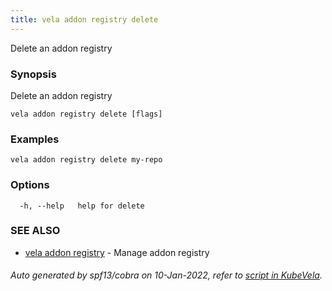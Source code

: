 ```yaml
---
title: vela addon registry delete
---
```


Delete an addon registry

### Synopsis

Delete an addon registry

```
vela addon registry delete [flags]
```

### Examples

```
vela addon registry delete my-repo 
```

### Options

```
  -h, --help   help for delete
```

### SEE ALSO

* [vela addon registry](vela_addon_registry)	 - Manage addon registry

###### Auto generated by spf13/cobra on 10-Jan-2022, refer to [script in KubeVela](https://github.com/oam-dev/kubevela/tree/master/hack/docgen).
